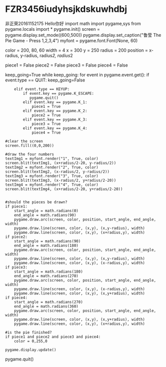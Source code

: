 # FZR3456iudyhsjkdskuwhdbj
非正荣20161152175 Hello你好
import math
import pygame,sys
from pygame.locals import *
pygame.init()
screen = pygame.display.set_mode((600,500))
pygame.display.set_caption("鲁莹 The Pie Game - Press 1,2,3,4")
myfont = pygame.font.Font(None, 60)

color = 200, 80, 60
width = 4
x = 300
y = 250
radius = 200
position = x-radius, y-radius, radius*2, radius*2

piece1 = False
piece2 = False
piece3 = False
piece4 = False

keep_going=True
while keep_going:
    for event in pygame.event.get():
        if event.type == QUIT:
            keep_going=False

        elif event.type == KEYUP:
            if event.key == pygame.K_ESCAPE:
               pygame.quit()
            elif event.key == pygame.K_1:
                piece1 = True
            elif event.key == pygame.K_2:
                piece2 = True
            elif event.key == pygame.K_3:
                piece3 = True
            elif event.key == pygame.K_4:
                piece4 = True
                
    #clear the screen
    screen.fill((0,0,200))
    
    #draw the four numbers
    textImg1 = myfont.render("1", True, color)
    screen.blit(textImg1, (x+radius/2-20, y-radius/2))
    textImg2 = myfont.render("2", True, color)
    screen.blit(textImg2, (x-radius/2, y-radius/2))
    textImg3 = myfont.render("3", True, color)
    screen.blit(textImg3, (x-radius/2, y+radius/2-20))
    textImg4 = myfont.render("4", True, color)
    screen.blit(textImg4, (x+radius/2-20, y+radius/2-20))


    #should the pieces be drawn?
    if piece1:
        start_angle = math.radians(0)
        end_angle = math.radians(90)
        pygame.draw.arc(screen, color, position, start_angle, end_angle, width)
        pygame.draw.line(screen, color, (x,y), (x,y-radius), width)
        pygame.draw.line(screen, color, (x,y), (x+radius,y), width)
    if piece2:
        start_angle = math.radians(90)
        end_angle = math.radians(180)
        pygame.draw.arc(screen, color, position, start_angle, end_angle, width)
        pygame.draw.line(screen, color, (x,y), (x,y-radius), width)
        pygame.draw.line(screen, color, (x,y), (x-radius,y), width)
    if piece3:
        start_angle = math.radians(180)
        end_angle = math.radians(270)
        pygame.draw.arc(screen, color, position, start_angle, end_angle, width)
        pygame.draw.line(screen, color, (x,y), (x-radius,y), width)
        pygame.draw.line(screen, color, (x,y), (x,y+radius), width)
    if piece4:
        start_angle = math.radians(270)
        end_angle = math.radians(360)
        pygame.draw.arc(screen, color, position, start_angle, end_angle, width)
        pygame.draw.line(screen, color, (x,y), (x,y+radius), width)
        pygame.draw.line(screen, color, (x,y), (x+radius,y), width)
        
    #is the pie finished?
    if piece1 and piece2 and piece3 and piece4:
        color = 0,255,0

    pygame.display.update()

pygame.quit()
